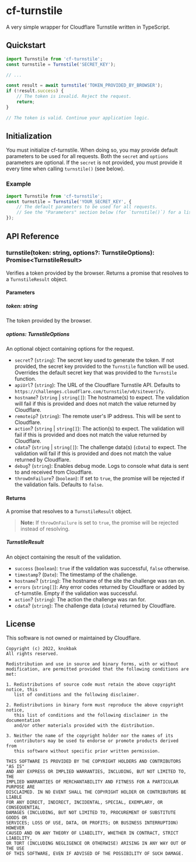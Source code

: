 # cf-turnstile
A very simple wrapper for Cloudflare Turnstile written in TypeScript.

## Quickstart
```ts
import Turnstile from 'cf-turnstile';
const turnstile = Turnstile('SECRET_KEY');

// ...

const result = await turnstile('TOKEN_PROVIDED_BY_BROWSER');
if (!result.success) {
    // The token is invalid. Reject the request.
    return;
}

// The token is valid. Continue your application logic.
```

## Initialization
You must initialize cf-turnstile. When doing so, you may provide default parameters to be used for all requests. Both the `secret` and `options` parameters are optional. If the `secret` is not provided, you must provide it every time when calling `turnstile()` (see below).

### Example
```ts
import Turnstile from 'cf-turnstile';
const turnstile = Turnstile('YOUR_SECRET_KEY', {
    // The default parameters to be used for all requests.
    // See the "Parameters" section below (for `turnstile()`) for a list.
});
```

## API Reference

### turnstile(token: string, options?: TurnstileOptions): Promise\<TurnstileResult\>
Verifies a token provided by the browser. Returns a promise that resolves to a `TurnstileResult` object.

#### Parameters

##### token: string
The token provided by the browser.

##### options: TurnstileOptions
An optional object containing options for the request.
- `secret`? (`string`): The secret key used to generate the token. If not provided, the secret key provided to the `Turnstile` function will be used. Overrides the default secret key that was provided to the `Turnstile` function.
- `apiUrl`? (`string`): The URL of the Cloudflare Turnstile API. Defaults to `https://challenges.cloudflare.com/turnstile/v0/siteverify`.
- `hostname`? (`string` | `string[]`): The hostname(s) to expect. The validation will fail if this is provided and does not match the value returned by Cloudflare.
- `remoteip`? (`string`): The remote user's IP address. This will be sent to Cloudflare.
- `action`? (`string` | `string[]`): The action(s) to expect. The validation will fail if this is provided and does not match the value returned by Cloudflare.
- `cdata`? (`string` | `string[]`): The challenge data(s) (`cData`) to expect. The validation will fail if this is provided and does not match the value returned by Cloudflare.
- `debug`? (`string`): Enables debug mode. Logs to console what data is sent to and received from Cloudflare.
- `throwOnFailure`? (`boolean`): If set to `true`, the promise will be rejected if the validation fails. Defaults to `false`.

#### Returns
A promise that resolves to a `TurnstileResult` object.

> **Note:** If `throwOnFailure` is set to `true`, the promise will be rejected instead of resolving.

##### TurnstileResult
An object containing the result of the validation.
- `success` (`boolean`): `true` if the validation was successful, `false` otherwise.
- `timestamp`? (`Date`): The timestamp of the challenge.
- `hostname`? (`string`): The hostname of the site the challenge was ran on.
- `errors` (`string[]`): Any error codes returned by Cloudflare or added by cf-turnstile. Empty if the validation was successful.
- `action`? (`string`): The action the challenge was ran for.
- `cdata`? (`string`): The challenge data (`cData`) returned by Cloudflare.

## License

This software is not owned or maintained by Cloudflare.

```
Copyright (c) 2022, knokbak
All rights reserved.

Redistribution and use in source and binary forms, with or without
modification, are permitted provided that the following conditions are met:

1. Redistributions of source code must retain the above copyright notice, this
   list of conditions and the following disclaimer.

2. Redistributions in binary form must reproduce the above copyright notice,
   this list of conditions and the following disclaimer in the documentation
   and/or other materials provided with the distribution.

3. Neither the name of the copyright holder nor the names of its
   contributors may be used to endorse or promote products derived from
   this software without specific prior written permission.

THIS SOFTWARE IS PROVIDED BY THE COPYRIGHT HOLDERS AND CONTRIBUTORS "AS IS"
AND ANY EXPRESS OR IMPLIED WARRANTIES, INCLUDING, BUT NOT LIMITED TO, THE
IMPLIED WARRANTIES OF MERCHANTABILITY AND FITNESS FOR A PARTICULAR PURPOSE ARE
DISCLAIMED. IN NO EVENT SHALL THE COPYRIGHT HOLDER OR CONTRIBUTORS BE LIABLE
FOR ANY DIRECT, INDIRECT, INCIDENTAL, SPECIAL, EXEMPLARY, OR CONSEQUENTIAL
DAMAGES (INCLUDING, BUT NOT LIMITED TO, PROCUREMENT OF SUBSTITUTE GOODS OR
SERVICES; LOSS OF USE, DATA, OR PROFITS; OR BUSINESS INTERRUPTION) HOWEVER
CAUSED AND ON ANY THEORY OF LIABILITY, WHETHER IN CONTRACT, STRICT LIABILITY,
OR TORT (INCLUDING NEGLIGENCE OR OTHERWISE) ARISING IN ANY WAY OUT OF THE USE
OF THIS SOFTWARE, EVEN IF ADVISED OF THE POSSIBILITY OF SUCH DAMAGE.
```

